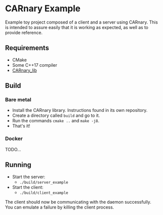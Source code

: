 # CARnary Example

Example toy project composed of a client and a server using CARnary. This is intended to assure easily that it is working as expected, as well as to provide reference.

## Requirements

- CMake
- Some C++17 compiler
- [CARnary_lib](https://github.com/FSLART/CARnary_lib)

## Build

### Bare metal
- Install the CARnary library. Instructions found in its own repository.
- Create a directory called `build` and go to it.
- Run the commands `cmake ..` and `make -j8`.
- That's it!

### Docker
TODO...

## Running
- Start the server:
    - `./build/server_example`
- Start the client:
    - `./build/client_example`

The client should now be communicating with the daemon successfully. You can emulate a failure by killing the client process.
